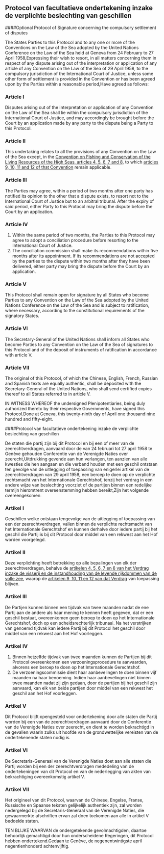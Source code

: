 <meta http-equiv='Content-Type' content='text/html; charset=utf-8' />

## Protocol van facultatieve ondertekening inzake de verplichte beslechting van geschillen 

####Optional Protocol of Signature concerning the compulsory settlement of disputes

The States Parties to this Protocol and to any one or more of the Conventions on the Law of the Sea adopted by the United Nations Conference on the Law of the Sea held at Geneva from 24 February to 27 April 1958,Expressing their wish to resort, in all matters concerning them in respect of any dispute arising out of the interpretation or application of any article of any Convention on the Law of the Sea of 29 April 1958, to the compulsory jurisdiction of the International Court of Justice, unless some other form of settlement is provided in the Convention or has been agreed upon by the Parties within a reasonable period,Have agreed as follows:

### Article  I  

Disputes arising out of the interpretation or application of any Convention on the Law of the Sea shall lie within the compulsory jurisdiction of the International Court of Justice, and may accordingly be brought before the Court by an application made by any party to the dispute being a Party to this Protocol.

### Article  II  

This undertaking relates to all the provisions of any Convention on the Law of the Sea except, in the [Convention on Fishing and Conservation of the Living Resources of the High Seas, articles 4, 5, 6, 7 and 8](../../../../../../../../../../../../verdrag/convention/on/fishing/and/conservation/of/the/living/resources/of/the/high/etc/BWBV0005199/README.md), to which [articles 9, 10, 11 and 12 of that Convention](../../../../../../../../../../../../verdrag/convention/on/fishing/and/conservation/of/the/living/resources/of/the/high/etc/BWBV0005199/README.md) remain applicable.

### Article  III  

The Parties may agree, within a period of two months after one party has notified its opinion to the other that a dispute exists, to resort not to the International Court of Justice but to an arbitral tribunal. After the expiry of said period, either Party to this Protocol may bring the dispute before the Court by an application.

### Article  IV  

1. Within the same period of two months, the Parties to this Protocol may agree to adopt a conciliation procedure before resorting to the International Court of Justice.
2. The conciliation commission shall make its recommendations within five months after its appointment. If its recommendations are not accepted by the parties to the dispute within two months after they have been delivered, either party may bring the dispute before the Court by an application.

### Article  V  

This Protocol shall remain open for signature by all States who become Parties to any Convention on the Law of the Sea adopted by the United Nations Conference on the Law of the Sea and is subject to ratification, where necessary, according to the constitutional requirements of the signatory States.

### Article  VI  

The Secretary-General of the United Nations shall inform all States who become Parties to any Convention on the Law of the Sea of signatures to this Protocol and of the deposit of instruments of ratification in accordance with article V.

### Article  VII  

The original of this Protocol, of which the Chinese, English, French, Russian and Spanish texts are equally authentic, shall be deposited with the Secretary-General of the United Nations, who shall send certified copies thereof to all States referred to in article V.

IN WITNESS WHEREOF the undersigned Plenipotentiaries, being duly authorized thereto by their respective Governments, have signed this Protocol.Done at Geneva, this twenty-ninth day of April one thousand nine hundred and fifty-eight.

####Protocol van facultatieve ondertekening inzake de verplichte beslechting van geschillen

De staten die partij zijn bij dit Protocol en bij een of meer van de zeerechtverdragen, aanvaard door de van 24 februari tot 27 april 1958 te Genève gehouden Conferentie van de Verenigde Naties over zeerecht,Uitdrukking gevende aan hun verlangen, ten aanzien van alle kwesties die hen aangaan en die verband houden met een geschil ontstaan ten gevolge van de uitlegging of toepassing van enigerlei artikel van de zeerechtverdragen van 29 april 1958, een beroep te doen op de verplichte rechtsmacht van het Internationale Gerechtshof, tenzij het verdrag in een andere wijze van beslechting voorziet of de partijen binnen een redelijke termijn hieromtrent overeenstemming hebben bereikt,Zijn het volgende overeengekomen:

### Artikel  I  

Geschillen welke ontstaan tengevolge van de uitlegging of toepassing van een der zeerechtverdragen, vallen binnen de verplichte rechtsmacht van het Internationale Gerechtshof en kunnen derhalve door iedere partij bij het geschil die Partij is bij dit Protocol door middel van een rekwest aan het Hof worden voorgelegd.

### Artikel  II  

Deze verplichting heeft betrekking op alle bepalingen van elk der zeerechtverdragen, behalve de [artikelen 4, 5, 6, 7 en 8 van het Verdrag inzake de visserij en de instandhouding van de levende rijkdommen van de volle zee](../../../../../../../../../../../../verdrag/convention/on/fishing/and/conservation/of/the/living/resources/of/the/high/etc/BWBV0005199/README.md), waarop de [artikelen 9, 10, 11 en 12 van dat Verdrag](../../../../../../../../../../../../verdrag/convention/on/fishing/and/conservation/of/the/living/resources/of/the/high/etc/BWBV0005199/README.md) van toepassing blijven.

### Artikel  III  

De Partijen kunnen binnen een tijdvak van twee maanden nadat de ene Partij aan de andere als haar mening te kennen heeft gegeven, dat er een geschil bestaat, overeenkomen geen beroep te doen op het Internationale Gerechtshof, doch op een scheidsrechterlijk tribunaal. Na het verstrijken van genoemd tijdvak kan iedere Partij bij dit Protocol het geschil door middel van een rekwest aan het Hof voorleggen.

### Artikel  IV  

1. Binnen hetzelfde tijdvak van twee maanden kunnen de Partijen bij dit Protocol overeenkomen een verzoeningsprocedure te aanvaarden, alvorens een beroep te doen op het Internationale Gerechtshof.
2. De verzoeningscommissie dient haar aanbevelingen te doen binnen vijf maanden na haar benoeming. Indien haar aanbevelingen niet binnen twee maanden nadat zij zijn gedaan, door de partijen bij het geschil zijn aanvaard, kan elk van beide partijen door middel van een rekwest het geschil aan het Hof voorleggen.

### Artikel  V  

Dit Protocol blijft opengesteld voor ondertekening door alle staten die Partij worden bij een van de zeerechtverdragen aanvaard door de Conferentie van de Verenigde Naties over zeerecht, en dient te worden bekrachtigd in de gevallen waarin zulks uit hoofde van de grondwettelijke vereisten van de ondertekenende staten nodig is.

### Artikel  VI  

De Secretaris-Generaal van de Verenigde Naties doet aan alle staten die Partij worden bij een der zeerechtverdragen mededeling van de ondertekeningen van dit Protocol en van de nederlegging van akten van bekrachtiging overeenkomstig artikel V.

### Artikel  VII  

Het origineel van dit Protocol, waarvan de Chinese, Engelse, Franse, Russische en Spaanse teksten gelijkelijk authentiek zijn, zal worden nedergelegd bij de Secretaris-Generaal van de Verenigde Naties, die gewaarmerkte afschriften ervan zal doen toekomen aan alle in artikel V bedoelde staten.

TEN BLIJKE WAARVAN de ondergetekende gevolmachtigden, daartoe behoorlijk gemachtigd door hun onderscheidene Regeringen, dit Protocol hebben ondertekend.Gedaan te Genève, de negenentwintigste april negentienhonderd achtenvijftig.

